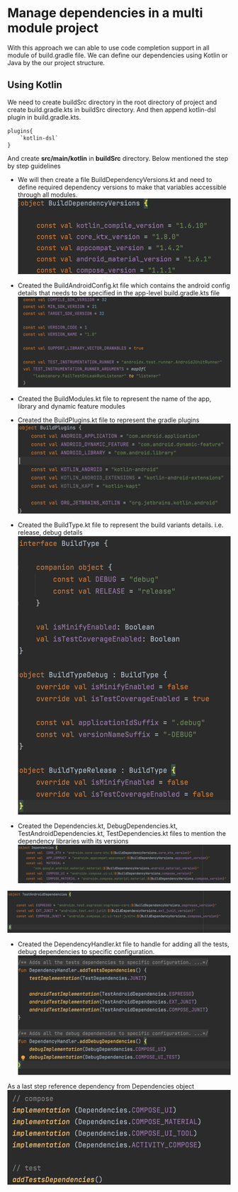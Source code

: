 # Manage dependencies in a multi module project
With this approach we can able to use code completion support in all module of build.gradle file. We can define our dependencies using Kotlin or Java by the our project structure.

## Using Kotlin
We need to create buildSrc directory in the root directory of project and create build.gradle.kts in buildSrc directory. And then append kotlin-dsl plugin in build.gradle.kts.

```
plugins{
    `kotlin-dsl`
}
```

And create **src/main/kotlin** in **buildSrc** directory. Below mentioned the step by step guidelines 

* We will then create a file BuildDependencyVersions.kt and need to define required dependency versions to make that variables accessible through all modules.
![Dependency versions](assets/version.png)

* Created the BuildAndroidConfig.kt file which contains the android config details that needs to be specified in the app-level build.gradle.kts file
![Android configs](assets/android_configs.png)

* Created the BuildModules.kt file to represent the name of the app, library and dynamic feature modules

* Created the BuildPlugins.kt file to represent the gradle plugins
![Plugins](assets/plugins.png)


* Created the BuildType.kt file to represent the build variants details. i.e. release, debug details
![Build Type](assets/buildtype.png)

* Created the Dependencies.kt, DebugDependencies.kt, TestAndroidDependencies.kt, TestDependencies.kt files to mention the dependency libraries with its versions
![Dependencies](assets/dependencies.png)

![Dependencies](assets/test_android_dependency.png)

* Created the DependencyHandler.kt file to handle for adding all the tests, debug dependencies to specific configuration.
![Dependency handler](assets/dependency_handler.png)

As a last step reference dependency from Dependencies object
![Referring dependency library from Dependencies object](assets/refer_dependency.png)
